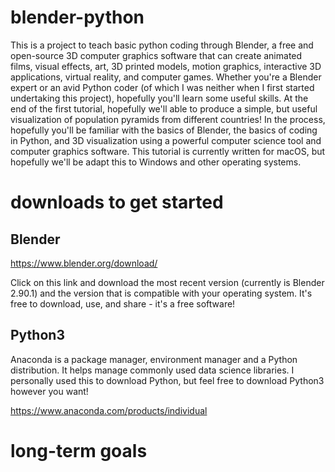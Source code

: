 # blender-python
This is a project to teach basic python coding through Blender, a free and open-source 3D computer graphics software that can create animated films, visual effects, art, 3D printed models, motion graphics, interactive 3D applications, virtual reality, and computer games. Whether you're a Blender expert or an avid Python coder (of which I was neither when I first started undertaking this project), hopefully you'll learn some useful skills. At the end of the first tutorial, hopefully we'll able to produce a simple, but useful visualization of population pyramids from different countries! In the process, hopefully you'll be familiar with the basics of Blender, the basics of coding in Python, and 3D visualization using a powerful computer science tool and computer graphics software. This tutorial is currently written for macOS, but hopefully we'll be adapt this to Windows and other operating systems. 

# downloads to get started
## Blender
https://www.blender.org/download/

Click on this link and download the most recent version (currently is Blender 2.90.1) and the version that is compatible with your operating system. It's free to download, use, and share - it's a free software! 

## Python3
Anaconda is a package manager, environment manager and a Python distribution. It helps manage commonly used data science libraries. I personally used this to download Python, but feel free to download Python3 however you want! 

https://www.anaconda.com/products/individual

# long-term goals
